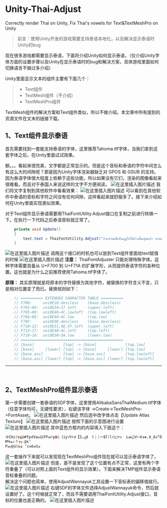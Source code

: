 # Unity-Thai-Adjust
Correctly render Thai on Unity, Fix Thai's vowels for Text&amp;TextMeshPro on Unity
> 前言：使用Unity开发的游戏需要支持泰语本地化，以及解决显示泰语时Unity的bug

现在很多游戏都需要显示泰语，下面将介绍Unity如何显示泰语，（仅介绍Unity字体方面的设置步骤以及Unity在显示泰语时的bug和解决方案，具体游戏里面如何切换语言不做过多介绍）

Unity里面显示文本的组件主要有下面几个：

>  - Text组件
>  - TextMesh组件（不介绍）
>  - TextMeshPro组件

TextMesh组件的解决方案和Text组件类似，所以不做介绍。本文章中所有提到的资源文件在文末的链接下载。

## 1、Text组件显示泰语
首先需要找到一套能支持泰语的字体，这里推荐Tahoma.ttf字体，当我们拿到这套字体之后，在Unity里面试试效果。

额。。。看起来很完美，文字都是正常显示的。但是这个音标和泰语的字符中间怎么有这么大的间隙呢？那是因为Unity字体渲染器缺乏对 GPOS 和 GSUB 的支持。因为泰语字体很大程度上依赖于这些功能，所以如果没有它们，渲染的图像看起来很难看。而且对于泰国人来说这样的文字不方便阅读。
![在这里插入图片描述](https://i-blog.csdnimg.cn/direct/2d1291b4fde64265935844795fca91d9.png#pic_center)
我们将文字复制到其他软件中看看效果：
![在这里插入图片描述](https://i-blog.csdnimg.cn/direct/1e8067e7154d42709c8d84fe6cc139a6.png#pic_center)
可以看到在其他软件中泰语的音标和字符之间没有任何间隙，这样看起来就舒服多了。接下来介绍如何在Unity里面实现类似效果。

对于Text组件显示泰语需要用ThaiFontUtility.Adjust接口在复制之前进行转换一下。在执行一下代码之后泰语音标就正常了。

```csharp
    private void Update()
    {
        text.text = ThaiFontUtility.Adjust("กิจกรรมเช็กอินฤดูใบไม้ร่วงสิ้นสุดแล้ว ระบบตรวจพบว่าคุณมีรางวัลล็อกอินที่ยังไม่ได้รับและได้ส่งทางจดหมายแล้ว กรุณาตรวจรับ");
    }
```
![在这里插入图片描述](https://i-blog.csdnimg.cn/direct/0c5b24772e3747418f380006abc238d7.png#pic_center)
调用这个接口的时机也可以放到Text组件里面给text赋值的时候
![在这里插入图片描述](https://i-blog.csdnimg.cn/direct/dd41341272bf49c484ad8b6921f07561.png#pic_center)
**注意：**
ThaiFontAdjuster 只能处理特殊字体。这种字体需要具备从 U+F700 到 U+F71A 的扩展字形，从而提供泰语字符的各种位置。这也就是为什么之前推荐使用Tahoma.ttf字体了。

**原理：**
其实原理就是将原本的字符替换为其他字符，被替换的字符含义不变，只是相对位置变了而已。替换规则如下：

```csharp
    // ========== EXTENDED CHARACTER TABLE ==========
    // F700:     uni0E10.descless    (base.descless)
    // F701~04:  uni0E34~37.left     (upper.left)
    // F705~09:  uni0E48~4C.lowleft  (top.lowleft)
    // F70A~0E:  uni0E48~4C.low      (top.low)
    // F70F:     uni0E0D.descless    (base.descless)
    // F710~12:  uni0E31,4D,47.left  (upper.left)
    // F713~17:  uni0E48~4C.left     (top.left)
    // F718~1A:  uni0E38~3A.low      (lower.low)
    // ==============================================
    // [base]             [top] -> [base]             [top.low]
    // [base]     [lower] [top] -> [base]     [lower] [top.low]
    // [base.asc]         [top] -> [base.asc]         [top.lowleft]
    // [base.asc] [lower] [top] -> [base.asc] [lower] [top.lowleft]
```
---
<br>
 
 ## 2、TextMeshPro组件显示泰语
第一步需要创建一套泰语的SDF字体，这里使用AlibabaSansThaiMedium.ttf字体（任意字体均可，无硬性要求），右键该字体 ->Create->TextMeshPro->FontAsset。
![在这里插入图片描述](https://i-blog.csdnimg.cn/direct/f5b8ff6290c04e10bafc9ad933d05f62.png#pic_center)
然后选中改字体点击【Update Atlas Texture】
![在这里插入图片描述](https://i-blog.csdnimg.cn/direct/004c64af47174d9da7b2e3bc1aa55f47.png#pic_center)
按照下面的示意图进行设置
![在这里插入图片描述](https://i-blog.csdnimg.cn/direct/ebc0c8ac39154e03837b66e5e7b62b41.png#pic_center)
其中蓝色方框内的内容填入下面这个：

```c
③CНฉ์3v≧ü#fрฬVаผ以FРฌ6y฿&（iуฯYгฟ【I…ฏⅡ　9；|～Бโ)lา\□•ย	Lฒ④Ⅴ<⑥ข❦,oี_йล“O⑤ต?м่/한ุ！b¥ГศRธB어Мзจ๋ωuя≦"ếeใหUปEПซ5x¡%hтฮXвพH《2ฎⅠู8：{แ(kñั[еá—KฑⅣ。;~กไr+nิиäฤNด>◆ค็.qыืaлçวQ×ท①สAЛง๊1t·≥!dюо”Tบ》Dชํ4wД$gсíอWฝGСญ7zเ'）jะZภ】J②ฐⅢ、:＜}￥*，mệóำ] ร
MЧณ=？ฃๆ-pึ﻿к’
Pมถ@ฆ้0s≤ ‘cнéษSน
```
这一套操作下来就可以发现现在TextMeshPro组件现在就可以显示泰语字体了。
![在这里插入图片描述](https://i-blog.csdnimg.cn/direct/fb14d929392e47b09bc395e5179b93dc.png#pic_center)
但是，是不是发现了这个位置有点不正常，这里有两个字符重叠了（可以对照上面的Text组件的显示效果）。下面来解决TMP组件显示泰语音标重叠的问题。
<br>
解决这个问题也简单，使用AdjustWannayuk工具设置一下音标表的偏移值就行。
![在这里插入图片描述](https://i-blog.csdnimg.cn/direct/365516f8ebc248869656f223c722b213.png#pic_center)
右键SDF的字体文件选择AdjustWannayuk命令，然后就设置好了。这个时候就正常了，而且不需要调用ThaiFontUtility.Adjust接口，音标的位置也是正确的。
![在这里插入图片描述](https://i-blog.csdnimg.cn/direct/bb595f8d454c4cd09e361697376a6171.png#pic_center)

